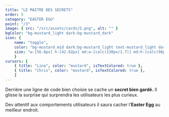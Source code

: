 ```yaml
---
title: "LE MAITRE DES SECRETS"
order: 5
category: "EASTER EGG"
point: "/3"
image: { src: "/src/assets/cards/5.png", alt: "" }
bgColor: "bg-mustard_light dark:bg-mustard_dark"
icon: {
    name: "toggle",
    color: "bg-mustard_mid dark:bg-mustard_light text-mustard_light dark:text-mustard_dark",
    size: "w-[56.8px] h-[42.82px] md:w-[calc(130px/1.7)] md:h-[calc(98px/1.7)] lg:w-[calc(130px/1.3)] lg:h-[calc(98px/1.3)] xl:w-[130px] xl:h-[98px]",
    }
cursors: [
    { title: "Lina", color: "mustard", isTextColored: true },
    { title: "Chris", color: "mustard", isTextColored: true },
    ]
---
```


Derrière une ligne de code bien choisie se cache un **secret bien gardé.** Il glisse la surprise qui surprendra les utilisateurs les plus curieux.

Dev attentif aux comportements utilisateurs il saura cacher l’**Easter Egg** au meilleur endroit.
